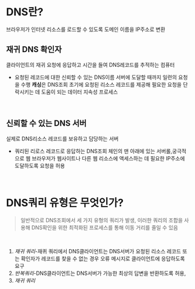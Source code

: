 # DNS란?
브라우저가 인터넷 리소스를 로드할 수 있도록 도메인 이름을 IP주소로 변환
<br>

## 재귀 DNS 확인자
클라이언트의 재귀 요청에 응답하고 시간을 들여 DNS레코드를 추적하는 컴퓨터
* 요청된 레코드에 대한 신뢰할 수 있는 DNS이름 서버에 도달할 때까지 일련의 요청을 수행
**캐싱**은 DNS조회 초기에 요청된 리소스 레코드를 제공해 필요한 요청을 단락시키는 데 도움이 되는 데이터 지속성 프로세스
<br>

## 신뢰할 수 있는 DNS 서버
실제로 DNS리소스 레코드를 보유하고 담당하는 서버 
* 쿼리된 리로스 레코드로 응답하는 DNS조회 체인의 맨 아래에 있는 서버롤,궁극적으로 웹 브라우저가 웹사이트나 다른 웹 리소스에 액세스하는 데 필요한 IP주소에 도달하도록 요청을 허용
<br>

# DNS쿼리 유형은 무엇인가?
> 일반적으로 DNS조회에서 세 가지 유형의 쿼리가 발생, 이러한 쿼리의 조합을 사용해 DNS확인을 위한 최적화된 프로세스를 통해 이동 거리를 줄일 수 있음
<br>

1. *재귀 쿼리*-재퀴 쿼리에서 DNS클라이언트는 DNS서버가 요청된 리소스 레코드 또는 확인자가 레코드를 찾을 수 없는 경우 오류 메시지로 클라이언트에 응답하도록 요구
2. *반복쿼리*-DNS클라이언트는 DNS서버가 가능한 최상의 답변을 반환하도록 허용, 
3. *재귀 쿼리*
